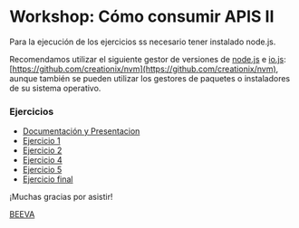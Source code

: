 # Workshop: Cómo consumir APIS II #

Para la ejecución de los ejercicios ss necesario tener instalado node.js.

Recomendamos utilizar el siguiente gestor de versiones de [node.js](https://nodejs.org/) e [io.js](https://iojs.org/):  [https://github.com/creationix/nvm](https://github.com/creationix/nvm),  aunque también se pueden utilizar los gestores de paquetes o instaladores de su sistema operativo.

### Ejercicios
* [Documentación y Presentacion](https://github.com/beeva/beeva-taller-api)
* [Ejercicio 1](https://github.com/beeva/beeva-taller-api/tree/ejemplo-1)
* [Ejercicio 2](https://github.com/beeva/beeva-taller-api/tree/ejemplo-2)
* [Ejercicio 4](https://github.com/beeva/beeva-taller-api/tree/ejemplo-4)
* [Ejercicio 5](https://github.com/beeva/beeva-taller-api/tree/ejemplo-5)
* [Ejercicio final](https://github.com/beeva/beeva-taller-api/tree/ejemplo-final)

¡Muchas gracias por asistir!

[BEEVA](www.beeva.com)
